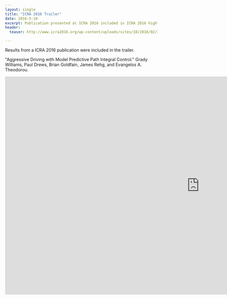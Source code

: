 ```yaml
---
layout: single
title: "ICRA 2016 Trailer"
date: 2016-5-10
excerpt: Publication presented at ICRA 2016 included in ICRA 2016 highlights video 3
header:
  teaser: http://www.icra2016.org/wp-content/uploads/sites/18/2016/02/ICRA_STHLM_2016_RGB.png

---
```


Results from a ICRA 2016 publication were included in the trailer.

"Aggressive Driving with Model Predictive Path Integral Control." Grady Williams, Paul Drews, Brian Goldfain, James Rehg, and Evangelos A. Theodorou.

<iframe width="1280" height="720" src="https://www.youtube.com/embed/xHqm2TDeRqg" frameborder="0"></iframe>